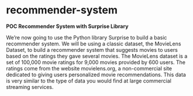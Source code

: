 # recommender-system
**POC Recommender System with Surprise Library** </br>

We’re now going to use the Python library Surprise to build a basic recommender system. We will be using a classic dataset, the MovieLens Dataset, to build a recommender system that suggests movies to users based on the ratings they gave several movies. The MovieLens dataset is a set of 100,000 movie ratings for 9,000 movies provided by 600 users. The ratings come from the website movielens.org, a non-commercial site dedicated to giving users personalized movie recommendations. This data is very similar to the type of data you would find at large commercial streaming services.
